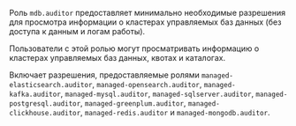 Роль `mdb.auditor` предоставляет минимально необходимые разрешения для просмотра информации о кластерах управляемых баз данных (без доступа к данным и логам работы).

Пользователи с этой ролью могут просматривать информацию о кластерах управляемых баз данных, квотах и каталогах.

Включает разрешения, предоставляемые ролями `managed-elasticsearch.auditor`, `managed-opensearch.auditor`, `managed-kafka.auditor`, `managed-mysql.auditor`, `managed-sqlserver.auditor`, `managed-postgresql.auditor`, `managed-greenplum.auditor`, `managed-clickhouse.auditor`, `managed-redis.auditor` и `managed-mongodb.auditor`.